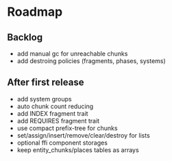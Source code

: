 # Roadmap

## Backlog

- add manual gc for unreachable chunks
- add destroing policies (fragments, phases, systems)

## After first release

- add system groups
- auto chunk count reducing
- add INDEX fragment trait
- add REQUIRES fragment trait
- use compact prefix-tree for chunks
- set/assign/insert/remove/clear/destroy for lists
- optional ffi component storages
- keep entity_chunks/places tables as arrays
